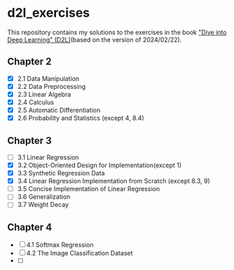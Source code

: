 # d2l_exercises

This repository contains my solutions to the exercises in the book ["Dive into Deep Learning" (D2L)](https://d2l.ai/index.html)(based on the version of 2024/02/22).

## Chapter 2

- [x] 2.1 Data Manipulation
- [x] 2.2 Data Preprocessing
- [x] 2.3 Linear Algebra
- [x] 2.4 Calculus
- [x] 2.5 Automatic Differentiation
- [x] 2.6 Probability and Statistics (except 4, 8.4)

## Chapter 3

- [ ] 3.1 Linear Regression
- [x] 3.2 Object-Oriented Design for Implementation(except 1)
- [x] 3.3 Synthetic Regression Data
- [x] 3.4 Linear Regression Implementation from Scratch (except 8.3, 9)
- [ ] 3.5 Concise Implementation of Linear Regression
- [ ] 3.6 Generalization
- [ ] 3.7 Weight Decay

## Chapter 4

- [ ] 4.1 Softmax Regression
- [ ] 4.2 The Image Classification Dataset
- [ ] 